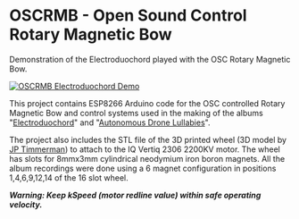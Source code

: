 # OSCRMB - Open Sound Control Rotary Magnetic Bow

Demonstration of the Electroduochord played with the OSC Rotary Magnetic Bow.

[![OSCRMB Electroduochord Demo](https://img.youtube.com/vi/ds2I0QujzO0/0.jpg)](https://www.youtube.com/watch?v=ds2I0QujzO0)

This project contains ESP8266 Arduino code for the OSC controlled Rotary Magnetic Bow and control systems used in the making of the albums "[Electroduochord](https://stefanpowell.bandcamp.com/album/electroduochord)" and "[Autonomous Drone Lullabies](https://stefanpowell.bandcamp.com/album/autonomous-drone-lullabies)".

The project also includes the STL file of the 3D printed wheel (3D model by [JP Timmerman](https://www.thingiverse.com/rodmod/designs)) to attach to the IQ Vertiq 2306 2200KV motor. The wheel has slots for 8mmx3mm cylindrical neodymium iron boron magnets.  All the album recordings were done using a 6 magnet configuration in positions 1,4,6,9,12,14 of the 16 slot wheel.

***Warning: Keep kSpeed (motor redline value) within safe operating velocity.***
